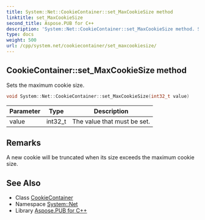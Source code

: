 ```yaml
---
title: System::Net::CookieContainer::set_MaxCookieSize method
linktitle: set_MaxCookieSize
second_title: Aspose.PUB for C++
description: 'System::Net::CookieContainer::set_MaxCookieSize method. Sets the maximum cookie size in C++.'
type: docs
weight: 500
url: /cpp/system.net/cookiecontainer/set_maxcookiesize/
---
```

## CookieContainer::set_MaxCookieSize method


Sets the maximum cookie size.

```cpp
void System::Net::CookieContainer::set_MaxCookieSize(int32_t value)
```


| Parameter | Type | Description |
| --- | --- | --- |
| value | int32_t | The value that must be set. |
## Remarks



A new cookie will be truncated when its size exceeds the maximum cookie size. 

## See Also

* Class [CookieContainer](../)
* Namespace [System::Net](../../)
* Library [Aspose.PUB for C++](../../../)
